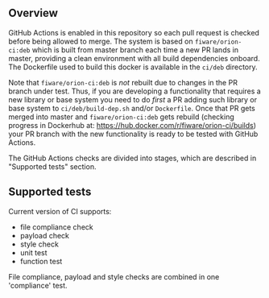 ## Overview
GitHub Actions is enabled in this repository so each pull request is checked before being allowed to merge.
The system is based on `fiware/orion-ci:deb` which is built from master branch each time a new PR lands in master,
providing a clean environment with all build dependencies onboard. The Dockerfile used to build this docker is available
in the `ci/deb` directory.

Note that `fiware/orion-ci:deb` is *not* rebuilt due to changes in the PR branch under test. Thus, if you are developing
a functionality that requires a new library or base system you need to do *first* a PR adding such library or base system
to `ci/deb/build-dep.sh` and/or `Dockerfile`. Once that PR gets merged into master and `fiware/orion-ci:deb` gets rebuild
(checking progress in Dockerhub at: https://hub.docker.com/r/fiware/orion-ci/builds) your PR branch with the new 
functionality is ready to be tested with GitHub Actions.

The GitHub Actions checks are divided into stages, which are described in "Supported tests" section.

## Supported tests
Current version of CI supports:
* file compliance check
* payload check
* style check
* unit test
* function test

File compliance, payload and style checks are combined in one 'compliance' test.

